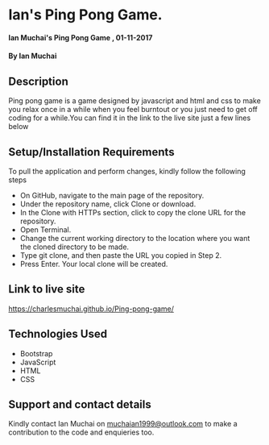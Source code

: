 # Ian's Ping Pong Game.

#### Ian Muchai's Ping Pong Game , 01-11-2017

#### By Ian Muchai

## Description

Ping pong game is a game designed by javascript and html and css to make you relax once in a while when you feel burntout or you just need to get off coding for a while.You can find it in the link to the live site just a few lines below


## Setup/Installation Requirements

To pull the application and perform changes, kindly follow the following steps

* On GitHub, navigate to the main page of the repository.
* Under the repository name, click Clone or download.
* In the Clone with HTTPs section, click  to copy the clone URL for the repository.
* Open Terminal.
* Change the current working directory to the location where you want the cloned directory to be made.
* Type git clone, and then paste the URL you copied in Step 2.
* Press Enter. Your local clone will be created.

## Link to live site

https://charlesmuchai.github.io/Ping-pong-game/

## Technologies Used

* Bootstrap
* JavaScript
* HTML
* CSS

## Support and contact details

Kindly contact Ian Muchai on muchaian1999@outlook.com to make a contribution to the code and enquieries too.